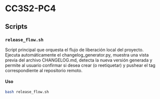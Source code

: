 # CC3S2-PC4

## Scripts
### `release_flow.sh`
Script principal que orquesta el flujo de liberación local del proyecto. Ejecuta automáticamente el changelog_generator.py, muestra una vista previa del archivo CHANGELOG.md, detecta la nueva versión generada y permite al usuario confirmar si desea crear (o reetiquetar) y pushear el tag correspondiente al repositorio remoto.

#### Uso

```bash
bash release_flow.sh
```
